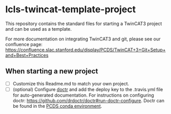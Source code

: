 # lcls-twincat-template-project

This repository contains the standard files for starting a TwinCAT3 project and
can be used as a template. 

For more documentation on integrating TwinCAT3 and git, please see our confluence page:
https://confluence.slac.stanford.edu/display/PCDS/TwinCAT+3+Git+Setup+and+Best+Practices

## When starting a new project

 - [ ] Customize this Readme.md to match your own project.
 - [ ] (optional) Configure [doctr](https://pypi.org/project/doctr/) and add the deploy key to the .travis.yml file for auto-generated documentation. For instructions on configuring doctr: https://github.com/drdoctr/doctr#run-doctr-configure. Doctr can be found in the [PCDS conda environment](https://github.com/pcdshub/pcds-envs).
